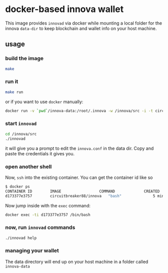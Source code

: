 # docker-based innova wallet

This image provides `innovad` via docker while mounting a local folder for the innova `data-dir` to keep blockchain and wallet info on your host machine.

## usage

### build the image

```sh
make
```

### run it

```sh
make run
```

or if you want to use `docker` manually:

```sh
docker run -v `pwd`/innova-data:/root/.innova -w /innova/src -i -t circuitbreaker88/innova bash
```

### start `innovad`

```sh
cd /innova/src
./innovad
```

it will give you a prompt to edit the `innova.conf` in the data dir. Copy and paste the credentials it gives you.


### open another shell

Now, `ssh` into the existing container. You can get the container id like so

```sh
$ docker ps
CONTAINER ID        IMAGE                 COMMAND             CREATED             STATUS              PORTS               NAMES
d173377e3757        circuitbreaker88/innova   "bash"              5 minutes ago       Up 5 minutes                            dazzling_booth
```

Now jump inside with the `exec` command:

```sh
docker exec -ti d173377e3757 /bin/bash
```

### now, run `innovad` commands

```sh
./innovad help
```

### managing your wallet

The data directory will end up on your host machine in a folder called `innova-data`
